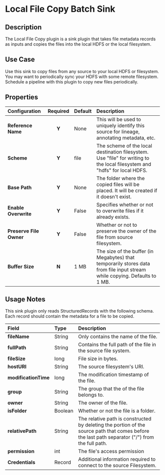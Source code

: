 # Local File Copy Batch Sink

Description
-----------
The Local File Copy plugin is a sink plugin that takes file metadata records as inputs and copies the files into the local HDFS or the local filesystem.


Use Case
--------
Use this sink to copy files from any source to your local HDFS or filesystem.
You may want to periodically sync your HDFS with some remote filesystem. Schedule a pipeline with this plugin to copy new files periodically.


Properties
----------
| Configuration                            | Required | Default   | Description                                                                                                                  |
| :--------------------------------------- | :------: | :------   | :--------------------------------------------------------------------------------------------------------------------------- |
| **Reference Name**                       |  **Y**   | None      | This will be used to uniquely identify this source for lineage, annotating metadata, etc.                                    |
| **Scheme**                               |  **Y**   | file      | The scheme of the local destination filesystem. Use "file" for writing to the local filesystem and "hdfs" for local HDFS.    |
| **Base Path**                            |  **Y**   | None      | The folder where the copied files will be placed. It will be created if it doesn't exist.                                    |
| **Enable Overwrite**                     |  **Y**   | False     | Specifies whether or not to overwrite files if it already exists.                                                            |
| **Preserve File Owner**                  |  **Y**   | False     | Whether or not to preserve the owner of the file from source filesystem.                                                     |
| **Buffer Size**                          |  **N**   | 1 MB      | The size of the buffer (in Megabytes) that temporarily stores data from file input stream while copying. Defaults to 1 MB.   |

Usage Notes
-----------
This sink plugin only reads StructuredRecords with the following schema. Each record should contain the metadata for a file to be copied.

| Field                  | Type   | Description                                                                                                                                    |
| :--------------------- | :----- | :-------------------------                                                                                                                     |
| **fileName**           | String | Only contains the name of the file.                                                                                                            |
| **fullPath**           | String | Contains the full path of the file in the source file system.                                                                                  |
| **fileSize**           | long   | File size in bytes.                                                                                                                            |
| **hostURI**            | String | The source filesystem's URI.                                                                                                                   |
| **modificationTime**   | long   | The modification timestamp of the file.                                                                                                        |
| **group**              | String | The group that the of the file belongs to.                                                                                                     |
| **owner**              | String | The owner of the file.                                                                                                                         |
| **isFolder**           | Boolean| Whether or not the file is a folder.                                                                                                           |
| **relativePath**       | String | The relative path is constructed by deleting the portion of the source path that comes before the last path separator ("/") from the full path.|
| **permission**         | int    | The file's access permission                                                                                                                   |
| **Credentials**        | Record | Additional information required to connect to the source Filesystem.                                                                           |
